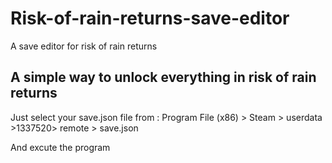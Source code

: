 # Risk-of-rain-returns-save-editor
A save editor for risk of rain returns

## A simple way to unlock everything in risk of rain returns
Just select your save.json file from : Program File (x86) > Steam > userdata >1337520> remote > save.json

And excute the program
